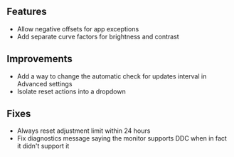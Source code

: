 ## Features
* Allow negative offsets for app exceptions
* Add separate curve factors for brightness and contrast

## Improvements

* Add a way to change the automatic check for updates interval in Advanced settings
* Isolate reset actions into a dropdown

## Fixes

* Always reset adjustment limit within 24 hours
* Fix diagnostics message saying the monitor supports DDC when in fact it didn't support it
